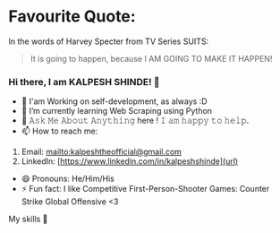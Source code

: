 # Favourite Quote:
In the words of Harvey Specter from TV Series SUITS:

> It is going to happen, because I AM GOING TO MAKE IT HAPPEN!
    
### Hi there, I am KALPESH SHINDE! 👋

<!--
**shindekalpesh/shindekalpesh** is a ✨ _special_ ✨ repository because its `README.md` (this file) appears on your GitHub profile.

Here are some ideas to get you started:

- 🔭 I’m currently working on ...
- 🌱 I’m currently learning ...
- 👯 I’m looking to collaborate on ...
- 🤔 I’m looking for help with ...
- 💬 Ask me about ...
- 📫 How to reach me: ...
- 😄 Pronouns: ...
- ⚡ Fun fact: ...
-->

- 🔭 I'am Working on self-development, as always :D
- 🌱 I’m currently learning Web Scraping using Python
- 💬 𝙰𝚜𝚔 𝙼𝚎 𝙰𝚋𝚘𝚞𝚝 𝙰𝚗𝚢𝚝𝚑𝚒𝚗𝚐 here ! 𝙸 𝚊𝚖 𝚑𝚊𝚙𝚙𝚢 𝚝𝚘 𝚑𝚎𝚕𝚙.
- 📫 How to reach me: 
1. Email: [mailto:kalpeshtheofficial@gmail.com](url)
2. LinkedIn: [https://www.linkedin.com/in/kalpeshshinde](url)
- 😄 Pronouns: He/Him/His
- ⚡ Fun fact: I like Competitive First-Person-Shooter Games: Counter Strike Global Offensive <3 

My skills 🚀

